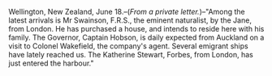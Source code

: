 Wellington, New Zealand, June 18.–(*From a private letter.*)–"Among the latest
                        arrivals is Mr Swainson, F.R.S., the eminent naturalist, by the Jane, from London. He has purchased a house, and intends to reside here with his family. The Governor,
                    Captain Hobson, is daily expected from Auckland on a visit to Colonel Wakefield, the company's agent. Several emigrant ships
                    have lately reached us. The Katherine Stewart, Forbes, from
                    London, has just entered the harbour."